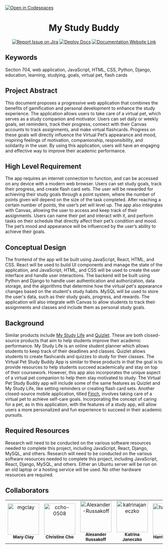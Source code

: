 [![Open in Codespaces](https://classroom.github.com/assets/launch-codespace-f4981d0f882b2a3f0472912d15f9806d57e124e0fc890972558857b51b24a6f9.svg)](https://classroom.github.com/open-in-codespaces?assignment_repo_id=9911786)
<div align="center">

# My Study Buddy
[![Report Issue on Jira](https://img.shields.io/badge/Report%20Issues-Jira-0052CC?style=flat&logo=jira-software)](https://temple-cis-projects-in-cs.atlassian.net/jira/software/c/projects/DT/issues)
[![Deploy Docs](https://github.com/ApplebaumIan/tu-cis-4398-docs-template/actions/workflows/deploy.yml/badge.svg)](https://github.com/ApplebaumIan/tu-cis-4398-docs-template/actions/workflows/deploy.yml)
[![Documentation Website Link](https://img.shields.io/badge/-Documentation%20Website-brightgreen)](https://applebaumian.github.io/tu-cis-4398-docs-template/)


</div>

## Keywords

Section 704, web application, JavaScript, HTML, CSS, Python, Django, education, learning, studying, goals, virtual pet, flash cards

## Project Abstract

This document proposes a progressive web application that combines the benefits of gamification and personal development to enhance the study experience. The application allows users to take care of a virtual pet, which serves as a study companion and motivator. Users can set daily or weekly goals, set reminders, track their progress, connect with their Canvas accounts to track assignments, and make virtual flashcards. Progress on these goals will directly influence the Virtual Pet’s appearance and mood, inspiring feelings of motivation, companionship, responsibility, and solidarity in the user. By using this application, users will have an engaging and effective way to improve their academic performance.


## High Level Requirement

The app requires an internet connection to function, and can be accessed on any device with a modern web browser. Users can set study goals, track their progress, and create flash card sets. The user will be rewarded for achieving their study goals through a point system, where the number of points given will depend on the size of the task completed. After reaching a certain number of points, the user’s pet will level up. The app also integrates with Canvas, allowing the user to access and keep track of their assignments. Users can name their pet and interact with it, and perform tasks on their schedule that directly affect their pet’s condition and mood. The pet’s mood and appearance will be influenced by the user’s ability to achieve their goals.


## Conceptual Design

The frontend of the app will be built using JavaScript, React, HTML, and CSS. React will be used to build UI components and manage the state of the application, and JavaScript, HTML, and CSS will be used to create the user interface and handle user interactions. The backend will be built using Python and Django to handle user authentication and authorization, data storage, and the algorithms that determine how the virtual pet's appearance changes based on the student's study habits. MySQL will be used to store the user's data, such as their study goals, progress, and rewards. The application will also integrate with Canvas to allow students to track their assignments and classes and include them as personal study goals.

## Background
Similar products include [My Study Life](https://www.mystudylife.com/) and [Quizlet](https://quizlet.com/). These are both closed-source products that aim to help students improve their academic performance. My Study Life is an online student planner which allows students to keep track of their deadlines and classes. Quizlet allows students to create flashcards and quizzes to study for their classes. The Virtual Pet Study Buddy App is similar to these products in that the goal is to provide resources to help students succeed academically and stay on top of their coursework. However, this app also incorporates the unique aspect of a virtual pet companion to help them stay motivated to study. The Virtual Pet Study Buddy app will include some of the same features as Quizlet and My Study Life, like setting reminders or creating flash card sets.
Another closed-source mobile application, titled [Finch](https://finchcare.com/), involves taking care of a virtual pet to achieve self-care goals. Incorporating the concept of caring for a pet, as in this application, with the features of a study app, will allow users a more personalized and fun experience to succeed in their academic pursuits.

## Required Resources

Research will need to be conducted on the various software resources needed to complete this project, including JavaScript, React, Django, MySQL, and others. Research will need to be conducted on the various software resources needed to complete this project, including JavaScript, React, Django, MySQL, and others. Either an Ubuntu server will be run on an old laptop or a hosting service will be used. No other hardware resources are required.

## Collaborators

[//]: # ( readme: collaborators -start )
<table>
<tr>
    <td align="center">
        <a href="https://github.com/mgclay">
            <img src="https://avatars.githubusercontent.com/u/65423598?v=4" width="100;" alt="mgclay"/>
            <br />
            <sub><b>Mary Clay</b></sub>
        </a>
    </td>
    <td align="center">
        <a href="https://github.com/ccho-0508">
            <img src="https://avatars.githubusercontent.com/u/80363779?v=4" width="100;" alt="ccho-0508"/>
            <br />
            <sub><b>Christine Cho</b></sub>
        </a>
    </td>
    <td align="center">
        <a href="https://github.com/Alexander-Russakoff">
            <img src="https://avatars.githubusercontent.com/u/98143670?v=4" width="100;" alt="Alexander-Russakoff"/>
            <br />
            <sub><b>Alexander Russakoff</b></sub>
        </a>
    </td>
    <td align="center">
        <a href="https://github.com/katrinajaneczko">
            <img src="https://avatars.githubusercontent.com/u/73796086?v=4" width="100;" alt="katrinajaneczko"/>
            <br />
            <sub><b>Katrina Janeczko</b></sub>
        </a>
    </td>
    <td align="center">
        <a href="https://github.com/harrisonfedor">
            <img src="https://avatars.githubusercontent.com/u/43662352?v=4" width="100;" alt="harrisonfedor"/>
            <br />
            <sub><b>Harrison Fedor</b></sub>
        </a>
    </td>
    <td align="center">
        <a href="https://github.com/jay-newman">
            <img src="https://avatars.githubusercontent.com/u/97626791?v=4" width="100;" alt="jay-newman"/>
            <br />
            <sub><b>Jay Newman</b></sub>
        </a>
    </td>
    <td align="center">
        <a href="https://github.com/ApplebaumIan">
            <img src="https://avatars.githubusercontent.com/u/9451941?v=4" width="100;" alt="ApplebaumIan"/>
            <br />
            <sub><b>Ian Tyler Applebaum</b></sub>
        </a>
    </td>
</tr>
</table>

[//]: # ( readme: collaborators -end )

